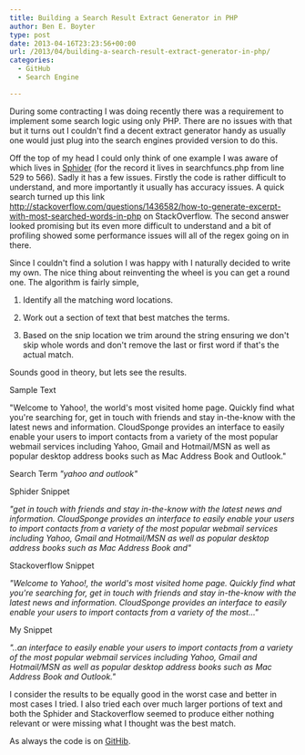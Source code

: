 ```yaml
---
title: Building a Search Result Extract Generator in PHP
author: Ben E. Boyter
type: post
date: 2013-04-16T23:23:56+00:00
url: /2013/04/building-a-search-result-extract-generator-in-php/
categories:
  - GitHub
  - Search Engine

---
```

During some contracting I was doing recently there was a requirement to implement some search logic using only PHP. There are no issues with that but it turns out I couldn't find a decent extract generator handy as usually one would just plug into the search engines provided version to do this.

Off the top of my head I could only think of one example I was aware of which lives in [Sphider][1] (for the record it lives in searchfuncs.php from line 529 to 566). Sadly it has a few issues. Firstly the code is rather difficult to understand, and more importantly it usually has accuracy issues. A quick search turned up this link <http://stackoverflow.com/questions/1436582/how-to-generate-excerpt-with-most-searched-words-in-php> on StackOverflow. The second answer looked promising but its even more difficult to understand and a bit of profiling showed some performance issues will all of the regex going on in there.

Since I couldn't find a solution I was happy with I naturally decided to write my own. The nice thing about reinventing the wheel is you can get a round one. The algorithm is fairly simple,

1. Identify all the matching word locations.
  
2. Work out a section of text that best matches the terms.
  
3. Based on the snip location we trim around the string ensuring we don't skip whole words and don't remove the last or first word if that's the actual match.

Sounds good in theory, but lets see the results.

Sample Text

"Welcome to Yahoo!, the world's most visited home page. Quickly find what you're searching for, get in touch with friends and stay in-the-know with the latest news and information. CloudSponge provides an interface to easily enable your users to import contacts from a variety of the most popular webmail services including Yahoo, Gmail and Hotmail/MSN as well as popular desktop address books such as Mac Address Book and Outlook."

Search Term _"yahoo and outlook"_

Sphider Snippet
  
_"get in touch with friends and stay in-the-know with the latest news and information. CloudSponge provides an interface to easily enable your users to import contacts from a variety of the most popular webmail services including Yahoo, Gmail and Hotmail/MSN as well as popular desktop address books such as Mac Address Book and"_

Stackoverflow Snippet
  
_"Welcome to Yahoo!, the world's most visited home page. Quickly find what you're searching for, get in touch with friends and stay in-the-know with the latest news and information. CloudSponge provides an interface to easily enable your users to import contacts from a variety of the most&#8230;"_

My Snippet
  
_"..an interface to easily enable your users to import contacts from a variety of the most popular webmail services including Yahoo, Gmail and Hotmail/MSN as well as popular desktop address books such as Mac Address Book and Outlook."_

I consider the results to be equally good in the worst case and better in most cases I tried. I also tried each over much larger portions of text and both the Sphider and Stackoverflow seemed to produce either nothing relevant or were missing what I thought was the best match.

As always the code is on [GitHib][2].

 [1]: http://www.sphider.eu/
 [2]: https://github.com/boyter/php-excerpt
